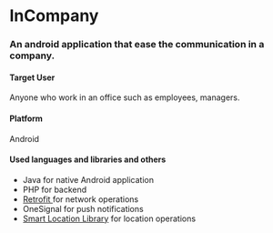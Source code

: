 # InCompany

<h3> An android application that ease the communication in a company. </h3>

<h4> Target User </h4>

<p> Anyone who work in an office such as employees, managers. </p>

<h4> Platform </h4>

<p> Android </p>

<h4> Used languages and libraries and others </h4>

<ul>
  <li> Java for native Android application </li>
  <li> PHP for backend </li>
  <li> <a href="https://github.com/square/retrofit">Retrofit </a> for network operations</li> 
  <li> OneSignal for push notifications </li>
  <li> <a href="https://github.com/mrmans0n/smart-location-lib"> Smart Location Library</a> for location operations </li>
</ul>
